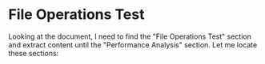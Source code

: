# File Operations Test

Looking at the document, I need to find the "File Operations Test" section and extract content until the "Performance Analysis" section. Let me locate these sections: